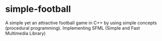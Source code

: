 # simple-football
A simple yet an attractive football game in C++ by using simple concepts (procedural programming). Implementing SFML (Simple and Fast Multimedia Library)
